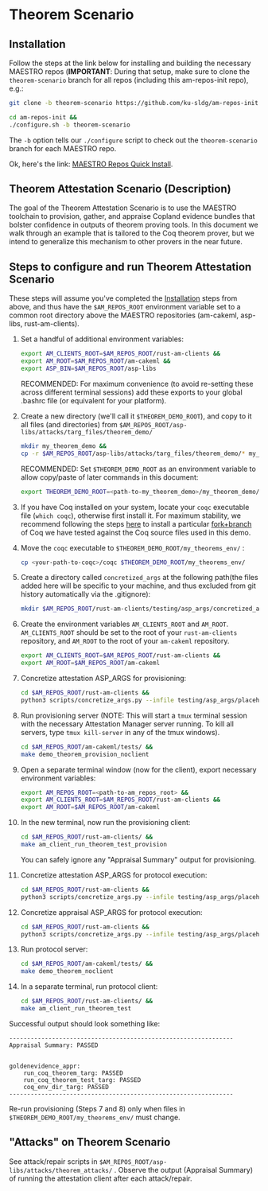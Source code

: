 # Theorem Scenario

## Installation

Follow the steps at the link below for installing and building the necessary MAESTRO repos (**IMPORTANT**:  During that setup, make sure to clone the `theorem-scenario` branch for all repos (including this am-repos-init repo), e.g.:

```sh
git clone -b theorem-scenario https://github.com/ku-sldg/am-repos-init.git
```
```sh
cd am-repos-init &&
./configure.sh -b theorem-scenario
```

The `-b` option tells our `./configure` script to check out the `theorem-scenario` branch for each MAESTRO repo.

Ok, here's the link:  [MAESTRO Repos Quick Install](https://github.com/ku-sldg/am-repos-init/blob/theorem-scenario/README.md).

## Theorem Attestation Scenario (Description)

The goal of the Theorem Attestation Scenario is to use the MAESTRO toolchain to provision, gather, and appraise Copland evidence bundles that bolster confidence in outputs of theorem proving tools.  In this document we walk through an example that is tailored to the Coq theorem prover, but we intend to generalize this mechanism to other provers in the near future.  

## Steps to configure and run Theorem Attestation Scenario

These steps will assume you've completed the [Installation](#Installation) steps from above, and thus have the `$AM_REPOS_ROOT` environment variable set to a common root directory above the MAESTRO repositories (am-cakeml, asp-libs, rust-am-clients).

1) Set a handful of additional environment variables:

    ```sh
    export AM_CLIENTS_ROOT=$AM_REPOS_ROOT/rust-am-clients &&
    export AM_ROOT=$AM_REPOS_ROOT/am-cakeml &&
    export ASP_BIN=$AM_REPOS_ROOT/asp-libs
    ```

    RECOMMENDED:  For maximum convenience (to avoid re-setting these across different terminal sessions) add these exports to your global .bashrc file (or equivalent for your platform).

1) Create a new directory (we'll call it `$THEOREM_DEMO_ROOT`), and copy to it all files (and directories) from `$AM_REPOS_ROOT/asp-libs/attacks/targ_files/theorem_demo/` 

    ```sh
    mkdir my_theorem_demo && 
    cp -r $AM_REPOS_ROOT/asp-libs/attacks/targ_files/theorem_demo/* my_theorem_demo/

    ```

    RECOMMENDED:  Set `$THEOREM_DEMO_ROOT` as an environment variable to allow copy/paste of later commands in this document:

    ```sh
    export THEOREM_DEMO_ROOT=<path-to-my_theorem_demo>/my_theorem_demo/
    ```


1) If you have Coq installed on your system, locate your `coqc` executable file (`which coqc`), otherwise first install it.  For maximum stability, we recommend following the steps [here](https://github.com/ku-sldg/copland-avm?tab=readme-ov-file#build-instructions) to install a particular [fork+branch](https://github.com/ku-sldg/coq/tree/cakeml-extraction) of Coq we have tested against the Coq source files used in this demo.

1) Move the `coqc` executable to `$THEOREM_DEMO_ROOT/my_theorems_env/` :
    ```sh
    cp <your-path-to-coqc>/coqc $THEOREM_DEMO_ROOT/my_theorems_env/
    ```
1) Create a directory called `concretized_args` at the following path(the files added here will be specific to your machine, and thus excluded from git history automatically via the .gitignore):
    ```sh
    mkdir $AM_REPOS_ROOT/rust-am-clients/testing/asp_args/concretized_args
    ```

1) Create the environment variables `AM_CLIENTS_ROOT` and `AM_ROOT`. `AM_CLIENTS_ROOT` should be set to the root of your `rust-am-clients` repository, and `AM_ROOT` to the root of your `am-cakeml` repository.
   ```sh
   export AM_CLIENTS_ROOT=$AM_REPOS_ROOT/rust-am-clients &&
   export AM_ROOT=$AM_REPOS_ROOT/am-cakeml
   ```

1) Concretize attestation ASP_ARGS for provisioning: 
    ```sh
    cd $AM_REPOS_ROOT/rust-am-clients &&
    python3 scripts/concretize_args.py --infile testing/asp_args/placeholder_args/run_theorem_test_provision_args_abstracted.json --outfile testing/asp_args/concretized_args/run_theorem_test_provision_args_concretized.json --params x=$THEOREM_DEMO_ROOT
    ```
1) Run provisioning server (NOTE:  This will start a `tmux` terminal session with the necessary Attestation Manager server running.  To kill all servers, type `tmux kill-server` in any of the tmux windows).
    ```sh
    cd $AM_REPOS_ROOT/am-cakeml/tests/ &&
    make demo_theorem_provision_noclient
    ```
1) Open a separate terminal window (now for the client), export necessary environment variables:
    ```sh
    export AM_REPOS_ROOT=<path-to-am_repos_root> &&
    export AM_CLIENTS_ROOT=$AM_REPOS_ROOT/rust-am-clients &&
    export AM_ROOT=$AM_REPOS_ROOT/am-cakeml
    ```
   
1) In the new terminal, now run the provisioning client:
    ```sh
    cd $AM_REPOS_ROOT/rust-am-clients/ &&
    make am_client_run_theorem_test_provision
    ```
    You can safely ignore any "Appraisal Summary" output for provisioning.
1) Concretize attestation ASP_ARGS for protocol execution:
    ```sh
    cd $AM_REPOS_ROOT/rust-am-clients &&
    python3 scripts/concretize_args.py --infile testing/asp_args/placeholder_args/run_theorem_test_args_abstracted.json --outfile testing/asp_args/concretized_args/run_theorem_test_args_concretized.json --params x=$THEOREM_DEMO_ROOT
    ```
1) Concretize appraisal ASP_ARGS for protocol execution:
    ```sh
    cd $AM_REPOS_ROOT/rust-am-clients &&
    python3 scripts/concretize_args.py --infile testing/asp_args/placeholder_args/run_theorem_test_args_appr_abstracted.json --outfile testing/asp_args/concretized_args/run_theorem_test_args_appr_concretized.json --params x=$AM_ROOT
    ```
1) Run protocol server:
    ```sh
    cd $AM_REPOS_ROOT/am-cakeml/tests/ &&
    make demo_theorem_noclient
    ```
1) In a separate terminal, run protocol client:
    ```sh
    cd $AM_REPOS_ROOT/rust-am-clients/ &&
    make am_client_run_theorem_test
    ```

Successful output should look something like:

```
---------------------------------------------------------------
Appraisal Summary: PASSED


goldenevidence_appr:
	run_coq_theorem_targ: PASSED
	run_coq_theorem_test_targ: PASSED
	coq_env_dir_targ: PASSED
---------------------------------------------------------------
```

Re-run provisioning (Steps 7 and 8) only when files in `$THEOREM_DEMO_ROOT/my_theorems_env/` must change.

## "Attacks" on Theorem Scenario

See attack/repair scripts in `$AM_REPOS_ROOT/asp-libs/attacks/theorem_attacks/` .  Observe the output (Appraisal Summary) of running the attestation client after each attack/repair.
